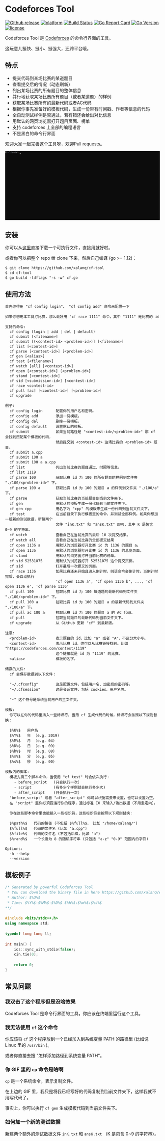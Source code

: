 # Codeforces Tool

[![Github release](https://img.shields.io/github/release/xalanq/cf-tool.svg)](https://github.com/xalanq/cf-tool/releases)
[![platform](https://img.shields.io/badge/platform-win%20%7C%20osx%20%7C%20linux-blue.svg)](https://github.com/xalanq/cf-tool/releases)
[![Build Status](https://travis-ci.org/xalanq/cf-tool.svg?branch=master)](https://travis-ci.org/xalanq/cf-tool)
[![Go Report Card](https://goreportcard.com/badge/github.com/xalanq/cf-tool)](https://goreportcard.com/report/github.com/xalanq/cf-tool)
[![Go Version](https://img.shields.io/badge/go-%3E%3D1.12-green.svg)](https://github.com/golang)
[![license](https://img.shields.io/badge/license-MIT-%23373737.svg)](https://raw.githubusercontent.com/xalanq/cf-tool/master/LICENSE)

Codeforces Tool 是 [Codeforces](https://codeforces.com) 的命令行界面的工具。

这玩意儿挺快、挺小、挺强大，还跨平台哦。

## 特点

* 提交代码到某场比赛的某道题目
* 查看提交后的情况（动态刷新）
* 列出某场比赛的所有题目的整体信息
* 并行地获取某场比赛所有题目（或者某道题）的样例
* 获取某场比赛所有的最新代码或者AC代码
* 根据你事先准备好的模板代码，生成一份带有时间戳、作者等信息的代码
* 全自动测试样例是否通过，若有错还会给出对比信息
* 用默认的网页浏览器打开题目页面、榜单
* 支持 codeforces 上全部的编程语言
* 不是黑白的命令行界面

欢迎大家一起完善这个工具呀，欢迎Pull requests。

![](./assets/readme_1.gif)

## 安装

你可以从[这里](https://github.com/xalanq/cf-tool/releases)直接下载一个可执行文件，直接用就好啦。

或者你可以把整个 repo 给 clone 下来，然后自己编译 (go >= 1.12)：

```plain
$ git clone https://github.com/xalanq/cf-tool
$ cd cf-tool
$ go build -ldflags "-s -w" cf.go
```

## 使用方法

```plain
首先你得用 "cf config login"、 "cf config add" 命令来配置一下

如果你想用本工具打比赛，那么最好用 "cf race 1111" 命令，其中 "1111" 是比赛的 id

支持的命令:
  cf config (login | add | del | default)
  cf submit [<filename>]
  cf submit [(<contest-id> <problem-id>)] [<filename>]
  cf list [<contest-id>]
  cf parse [<contest-id>] [<problem-id>]
  cf gen [<alias>]
  cf test [<filename>]
  cf watch [all] [<contest-id>]
  cf open [<contest-id>] [<problem-id>]
  cf stand [<contest-id>]
  cf sid [<submission-id>] [<contest-id>]
  cf race <contest-id>
  cf pull [ac] [<contest-id>] [<problem-id>]
  cf upgrade

例子:
  cf config login      配置你的用户名和密码。
  cf config add        添加一份模板。
  cf config del        删掉一份模板。
  cf config default    设置默认的模板。
  cf submit            如果当前路径是 "<contest-id>/<problem-id>" 那 cf 会找到匹配某个模板的代码，
                       然后提交到 <contest-id> 这场比赛的 <problem-id> 题目。
  cf submit a.cpp
  cf submit 100 a
  cf submit 100 a a.cpp
  cf list              列出当前比赛的题目通过、时限等信息。
  cf list 1119         
  cf parse 100         获取比赛 id 为 100 的所有题目的样例到文件夹 "./100/<problem-id>" 下。
  cf parse 100 a       获取比赛 id 为 100 的题目 a 的样例到文件夹 "./100/a" 下。
  cf parse             获取当前比赛的当前题目到当前文件夹下。
  cf gen               用默认的模板生成一份代码到当前文件夹下。
  cf gen cpp           用名字为 "cpp" 的模板来生成一份代码到当前文件夹下。
  cf test              在当前目录下执行模板里的命令，并测试全部样例。如果你想加一组新的测试数据，新建两个
                       文件 "inK.txt" 和 "ansK.txt" 即可，其中 K 是包含 0~9 的字符串。
  cf watch             查看自己在当前比赛的最后 10 次提交结果。
  cf watch all         查看自己在当前比赛的全部提交结果
  cf open 1136 a       用默认的浏览器打开比赛 id 为 1136 的题目 a。
  cf open 1136         用默认的浏览器打开比赛 id 为 1136 的总览页面。
  cf stand             用默认的浏览器打开当前比赛的榜单。
  cf sid 52531875      用默认的浏览器打开 52531875 这个提交页面。
  cf sid               打开最后一次提交的页面。
  cf race 1136         如果比赛还未开始且进入倒计时，则该命令会倒计时。当倒计时完后，会自动执行
                       'cf open 1136 a', 'cf open 1136 b', ..., 'cf open 1136 e', 'cf parse 1136'
  cf pull 100          拉取比赛 id 为 100 每道题的最新代码到文件夹 "./100/<problem-id>" 下。
  cf pull 100 a        拉取比赛 id 为 100 的题目 a 的最新代码到文件夹 "./100/a" 下。
  cf pull ac 100 a     拉取比赛 id 为 100 的题目 a 的 AC 代码。
  cf pull              拉取当前题目的最新代码到当前文件夹下。
  cf upgrade           从 GitHub 更新 "cf" 到最新版。

注意:
  <problem-id>         表示题目的 id，比如 "a" 或者 "A"，不区分大小写。
  <contest-id>         表示比赛 id，你可以从比赛链接找到。比如 "https://codeforces.com/contest/1119"
                       这个链接就是 id 为 "1119" 的比赛。
  <alias>              模板的名字。

储存的文件:
  cf 会保存数据到以下文件：

  "~/.cfconfig"        这是配置文件，包括用户名、加密后的密码等。
  "~/.cfsession"       这是会话文件，包括 cookies、用户名等。

  "~" 这个符号是系统当前用户的主文件夹。

模板:
  你可以在你的代码里插入一些标识符，当用 cf 生成代码的时候，标识符会按照以下规则替换：

  $%U%$   用户名
  $%Y%$   年  (e.g. 2019)
  $%M%$   月  (e.g. 04)
  $%D%$   日  (e.g. 09)
  $%h%$   时  (e.g. 08)
  $%m%$   分  (e.g. 05)
  $%s%$   秒  (e.g. 00)

模板内的脚本:
  模板支持三个脚本命令，当使用 "cf test" 时会依次执行：
    - before_script   (只会执行一次)
    - script          (有多少个样例就会执行多少次)
    - after_script    (只会执行一次)
  "before_script" 或者 "after_script" 你可以根据需要来设置，也可以设置为空。
  在 "script" 里你必须要运行你的程序，通过标准 IO 来输入/输出数据（不用重定向）。

  你在这些脚本命令里也能插入一些标识符，这些标识符会按照以下规则替换：
  
  $%path%$   代码的路径 (不包括 $%full%$， 比如 "/home/xalanq/")
  $%full%$   代码的文件名 (比如 "a.cpp")
  $%file%$   代码的文件名 (不包括后缀，比如 "a")
  $%rand%$   一个长度为 8 的随机字符串 (只包括 "a-z" "0-9" 范围内的字符)

Options:
  -h --help
  --version
```

## 模板例子

```cpp
/* Generated by powerful Codeforces Tool
 * You can download the binary file in here https://github.com/xalanq/cf-tool
 * Author: $%U%$
 * Time: $%Y%$-$%M%$-$%D%$ $%h%$:$%m%$:$%s%$
**/

#include <bits/stdc++.h>
using namespace std;

typedef long long ll;

int main() {
    ios::sync_with_stdio(false);
    cin.tie(0);
    
    return 0;
}
```

## 常见问题

### 我双击了这个程序但是没啥效果

Codeforces Tool 是命令行界面的工具，你应该在终端里运行这个工具。

### 我无法使用 `cf` 这个命令

你应该将 `cf` 这个程序放到一个已经加入到系统变量 PATH 的路径里 (比如说 Linux 里的 `/usr/bin` )。

或者你直接去搜 "怎样添加路径到系统变量 PATH"。

### 你 GIF 里的 `cp` 命令是啥啊

`cp` 是一个系统命令，表示复制文件。

在上边的 GIF 里，我只是将我已经写好的代码复制到当前文件夹下，这样我就不用写代码了。

事实上，你可以执行 `cf gen` 生成模板代码到当前文件夹下。

### 如何加一个新的测试数据

新建两个额外的测试数据文件 `inK.txt` 和 `ansK.txt` （K 是包含 0~9 的字符串）。
